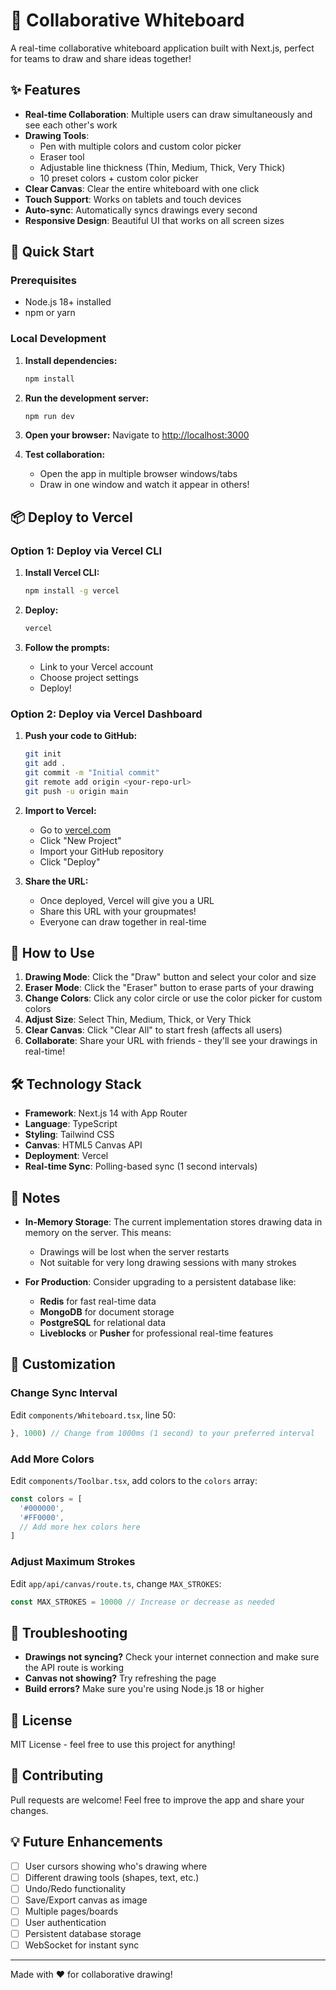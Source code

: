 # 🎨 Collaborative Whiteboard

A real-time collaborative whiteboard application built with Next.js, perfect for teams to draw and share ideas together!

## ✨ Features

- **Real-time Collaboration**: Multiple users can draw simultaneously and see each other's work
- **Drawing Tools**: 
  - Pen with multiple colors and custom color picker
  - Eraser tool
  - Adjustable line thickness (Thin, Medium, Thick, Very Thick)
  - 10 preset colors + custom color picker
- **Clear Canvas**: Clear the entire whiteboard with one click
- **Touch Support**: Works on tablets and touch devices
- **Auto-sync**: Automatically syncs drawings every second
- **Responsive Design**: Beautiful UI that works on all screen sizes

## 🚀 Quick Start

### Prerequisites

- Node.js 18+ installed
- npm or yarn

### Local Development

1. **Install dependencies:**
   ```bash
   npm install
   ```

2. **Run the development server:**
   ```bash
   npm run dev
   ```

3. **Open your browser:**
   Navigate to [http://localhost:3000](http://localhost:3000)

4. **Test collaboration:**
   - Open the app in multiple browser windows/tabs
   - Draw in one window and watch it appear in others!

## 📦 Deploy to Vercel

### Option 1: Deploy via Vercel CLI

1. **Install Vercel CLI:**
   ```bash
   npm install -g vercel
   ```

2. **Deploy:**
   ```bash
   vercel
   ```

3. **Follow the prompts:**
   - Link to your Vercel account
   - Choose project settings
   - Deploy!

### Option 2: Deploy via Vercel Dashboard

1. **Push your code to GitHub:**
   ```bash
   git init
   git add .
   git commit -m "Initial commit"
   git remote add origin <your-repo-url>
   git push -u origin main
   ```

2. **Import to Vercel:**
   - Go to [vercel.com](https://vercel.com)
   - Click "New Project"
   - Import your GitHub repository
   - Click "Deploy"

3. **Share the URL:**
   - Once deployed, Vercel will give you a URL
   - Share this URL with your groupmates!
   - Everyone can draw together in real-time

## 🎯 How to Use

1. **Drawing Mode**: Click the "Draw" button and select your color and size
2. **Eraser Mode**: Click the "Eraser" button to erase parts of your drawing
3. **Change Colors**: Click any color circle or use the color picker for custom colors
4. **Adjust Size**: Select Thin, Medium, Thick, or Very Thick
5. **Clear Canvas**: Click "Clear All" to start fresh (affects all users)
6. **Collaborate**: Share your URL with friends - they'll see your drawings in real-time!

## 🛠️ Technology Stack

- **Framework**: Next.js 14 with App Router
- **Language**: TypeScript
- **Styling**: Tailwind CSS
- **Canvas**: HTML5 Canvas API
- **Deployment**: Vercel
- **Real-time Sync**: Polling-based sync (1 second intervals)

## 📝 Notes

- **In-Memory Storage**: The current implementation stores drawing data in memory on the server. This means:
  - Drawings will be lost when the server restarts
  - Not suitable for very long drawing sessions with many strokes
  
- **For Production**: Consider upgrading to a persistent database like:
  - **Redis** for fast real-time data
  - **MongoDB** for document storage
  - **PostgreSQL** for relational data
  - **Liveblocks** or **Pusher** for professional real-time features

## 🔧 Customization

### Change Sync Interval
Edit `components/Whiteboard.tsx`, line 50:
```typescript
}, 1000) // Change from 1000ms (1 second) to your preferred interval
```

### Add More Colors
Edit `components/Toolbar.tsx`, add colors to the `colors` array:
```typescript
const colors = [
  '#000000',
  '#FF0000',
  // Add more hex colors here
]
```

### Adjust Maximum Strokes
Edit `app/api/canvas/route.ts`, change `MAX_STROKES`:
```typescript
const MAX_STROKES = 10000 // Increase or decrease as needed
```

## 🐛 Troubleshooting

- **Drawings not syncing?** Check your internet connection and make sure the API route is working
- **Canvas not showing?** Try refreshing the page
- **Build errors?** Make sure you're using Node.js 18 or higher

## 📄 License

MIT License - feel free to use this project for anything!

## 🤝 Contributing

Pull requests are welcome! Feel free to improve the app and share your changes.

## 💡 Future Enhancements

- [ ] User cursors showing who's drawing where
- [ ] Different drawing tools (shapes, text, etc.)
- [ ] Undo/Redo functionality
- [ ] Save/Export canvas as image
- [ ] Multiple pages/boards
- [ ] User authentication
- [ ] Persistent database storage
- [ ] WebSocket for instant sync

---

Made with ❤️ for collaborative drawing!

